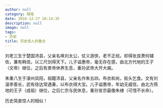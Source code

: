 ```yaml
---
author: null
category: 随笔
date: 2016-12-27 20:14:35
description: null
image: null
tags:
- 历史
title: 历史惊人的重合
---
```


刘老三生于楚国沛县，父亲名唤刘太公，仗义游侠，老不正经。却得张良萧何辅佐，兼有韩信，以三尺剑得天下。儿子谥惠帝，毫无存在感，由北方代地的王子（文帝）继位，之后有景帝休养生息，重孙武帝大开大阖。

朱重八生于濠州凤阳，祖籍沛县，父亲名作朱五四，布衣和尚，街头乞食。文有刘温李善长，武有徐达常遇春，以布衣得大宝。儿子谥惠帝，年幼无威信，由北方燕地的王子（成祖）继位，之后仁宗与民休息，重孙宣宗最像朱棣（可惜不长命）。

历史简直惊人的相似！
